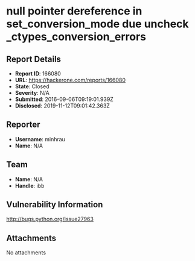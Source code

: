 # null pointer dereference in set_conversion_mode due uncheck _ctypes_conversion_errors

## Report Details
- **Report ID**: 166080
- **URL**: https://hackerone.com/reports/166080
- **State**: Closed
- **Severity**: N/A
- **Submitted**: 2016-09-06T09:19:01.939Z
- **Disclosed**: 2019-11-12T09:01:42.363Z

## Reporter
- **Username**: minhrau
- **Name**: N/A

## Team
- **Name**: N/A
- **Handle**: ibb

## Vulnerability Information
http://bugs.python.org/issue27963

## Attachments
No attachments
